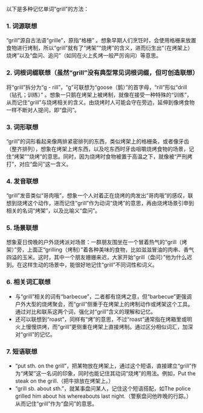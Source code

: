 以下是多种记忆单词“grill”的方法：

### 1. 词源联想
“grill”源自古法语“grille”，原指“格栅” 。想象早期人们烹饪时，会使用格栅来放置食物进行烤制，所以“grill”就有了“烤架”“烧烤”的含义，进而衍生出“（在烤架上）烧烤”以及“盘问、追问”（如同在火上炙烤一般严厉询问）等意思。

### 2. 词根词缀联想（虽然“grill”没有典型常见词根词缀，但可创造联想）
将“grill”拆分为“g - rill”，“g”可联想为“goose（鹅）”的首字母，“rill”形似“drill（钻孔；训练）” 。想象一只鹅在烤架上被烤制，就像在接受一种特殊的“训练”，从而记住“grill”与烧烤相关的含义。由烧烤时人可能会守在旁边，延伸到像烤食物一样不断对人提问，即“盘问”。

### 3. 词形联想
“grill”的词形看起来像两排紧密排列的东西，类似烤架上的格栅条，或者像牙齿（整齐排列），想象在烤架上烤东西，以及吃东西时牙齿咀嚼烧烤食物的场景，记住“烤架”“烧烤”的意思。同时，因为烧烤时食物被置于高温之下，就像被“严刑拷打”，对应“盘问”这一含义。

### 4. 发音联想
“grill”发音类似“哥肉哦”，想象一个人对着正在烧烤的肉发出“哥肉哦”的感叹，联想到烧烤这个动作，进而记住“grill”作为动词“烧烤”的意思，再由烧烤场景引申到相关的名词“烤架”，以及比喻义“盘问”。

### 5. 场景联想
想象夏日傍晚的户外烧烤派对场景：一群朋友围坐在一个冒着热气的“grill（烤架）”旁，上面正“grilling（烤制）”着各种美味的食物，比如滋滋冒油的肉串、香气四溢的玉米。这时，其中一个朋友姗姗来迟，大家开始“grill（盘问）”他为什么迟到。在这样生动的场景中，能很好地记住“grill”不同词性和词义。

### 6. 相关词汇联想
 - 与“grill”相关的词有“barbecue”，二者都有烧烤之意，但“barbecue”更强调户外大型的烧烤聚会，而“grill”侧重于在烤架上的烤制动作或烤架这个工具。通过对比和联系这两个词，强化对“grill”含义的理解和记忆。
 - 还可以联想到“roast”，同样有“烤”的意思，不过“roast”通常指在烤箱里或明火上慢慢烘烤，而“grill”更侧重在烤架上直接烤制。通过区分相似词汇，加深对“grill”的记忆。

### 7. 短语联想
 - “put sth. on the grill”，把某物放在烤架上，通过这个短语，直接建立“grill”作为“烤架”这一名词的印象，同时也能记住其动词“烧烤”的用法。例如，Put the steak on the grill.（把牛排放在烤架上。）
 - “grill sb. about sth.”，就某事盘问某人，记住这个短语搭配，如The police grilled him about his whereabouts last night.（警察盘问他昨晚的行踪。）从而记住“grill”作为“盘问”的意思。 